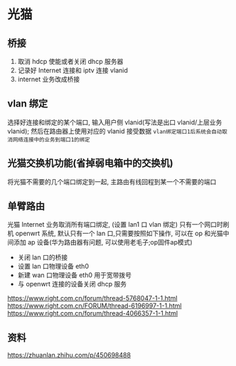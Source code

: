 # 光猫

## 桥接

1. 取消 hdcp 使能或者关闭 dhcp 服务器
2. 记录好 Internet 连接和 iptv 连接 vlanid
3. internet 业务改成桥接

## vlan 绑定

选择好连接和绑定的某个端口, 输入用户侧 vlanid(写法是出口 vlanid/上层业务 vlanid); 然后在路由器上使用对应的 vlanid 接受数据
`vlan绑定端口1后系统会自动取消网络连接中的业务到端口1的绑定`

## 光猫交换机功能(省掉弱电箱中的交换机)

将光猫不需要的几个端口绑定到一起, 主路由有线回程到某一个不需要的端口

## 单臂路由

光猫 Internet 业务取消所有端口绑定, (设置 lan1 口 vlan 绑定)
只有一个网口时刷机 openwrt 系统, 默认只有一个 lan 口,只需要按照如下操作, 可以在 op 和光猫中间添加 ap 设备(华为路由器有问题, 可以使用老毛子;op固件ap模式)

- 关闭 lan 口的桥接
- 设置 lan 口物理设备 eth0
- 新建 wan 口物理设备 eth0 用于宽带拨号
- 与 openwrt 连接的设备关闭 dhcp 服务

https://www.right.com.cn/forum/thread-5768047-1-1.html
https://www.right.com.cn/FORUM/thread-6196997-1-1.html
https://www.right.com.cn/forum/thread-4066357-1-1.html

## 资料

https://zhuanlan.zhihu.com/p/450698488
